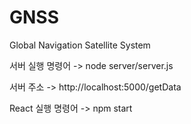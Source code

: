 # GNSS
Global Navigation Satellite System

서버 실행 명령어
-> node server/server.js

서버 주소
-> http://localhost:5000/getData

React 실행 명령어
-> npm start
